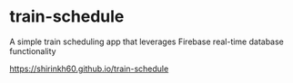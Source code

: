 # train-schedule

A simple train scheduling app that leverages Firebase real-time database functionality

https://shirinkh60.github.io/train-schedule